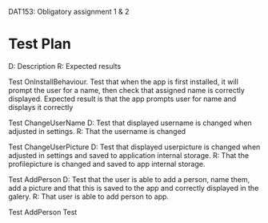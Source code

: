 DAT153: Obligatory assignment 1 &amp; 2
# Test Plan
D: Description
R: Expected results

Test OnInstallBehaviour.
Test that when the app is first installed, it will prompt the user for a name, then check that assigned name is correctly displayed.
Expected result is that the app prompts user for name and displays it correctly

Test ChangeUserName
D: Test that displayed username is changed when adjusted in settings.
R: That the username is changed

Test ChangeUserPicture
D: Test that displayed userpicture is changed when adjusted in settings and saved to application internal storage.
R: That the profilepicture is changed and saved to app internal storage.

Test AddPerson
D: Test that the user is able to add a person, name them, add a picture and that this is saved to the app and correctly displayed in the galery.
R: That user is able to add person to app.


Test AddPerson
Test 
